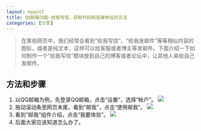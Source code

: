 ```yaml
---
layout: mypost
title: QQ邮箱功能-给我写信，获取代码和连接地址的方法
categories: [分享]
---
```

> 在某些网页中，我们经常会看到“给我写信”、“给我发邮件”等等相似内容的图标，或者是纯文本，这样可以给客服或者博主等发邮件。下面介绍一下如何制作一个“给我写信”模块放到自己的博客或者论坛中，让其他人来给自己发邮件。
## 方法和步骤
1. 以QQ邮箱为例，先登录QQ邮箱，点击“设置”，选择“帐户”。
![](https://i.loli.net/2021/01/25/mvNtLSX7MwqfiDa.png)
2. 拖动滚动条至网页末尾，看到“邮我”，点击“使用邮我”。
![](https://i.loli.net/2021/01/25/NB25GbmxIgoQAdP.jpg)
3. 看到“邮我”组件介绍，点击“我要体验”。
![](https://i.loli.net/2021/01/25/mkTByVMsxIRQLGj.jpg)
4. 后面大家应该知道怎么办了。
